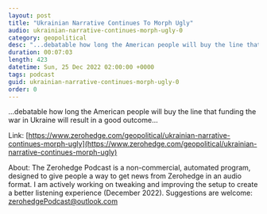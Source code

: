```yaml
---
layout: post
title: "Ukrainian Narrative Continues To Morph Ugly"
audio: ukrainian-narrative-continues-morph-ugly-0
category: geopolitical
desc: "...debatable how long the American people will buy the line that funding the war in Ukraine will result in a good outcome..."
duration: 00:07:03
length: 423
datetime: Sun, 25 Dec 2022 02:00:00 +0000
tags: podcast
guid: ukrainian-narrative-continues-morph-ugly-0
order: 0
---
```

...debatable how long the American people will buy the line that funding the war in Ukraine will result in a good outcome...

Link: [https://www.zerohedge.com/geopolitical/ukrainian-narrative-continues-morph-ugly](https://www.zerohedge.com/geopolitical/ukrainian-narrative-continues-morph-ugly)

About: The Zerohedge Podcast is a non-commercial, automated program, designed to give people a way to get news from Zerohedge in an audio format.  I am actively working on tweaking and improving the setup to create a better listening experience (December 2022).  Suggestions are welcome: [zerohedgePodcast@outlook.com](mailto:zerohedgePodcast@outlook.com)